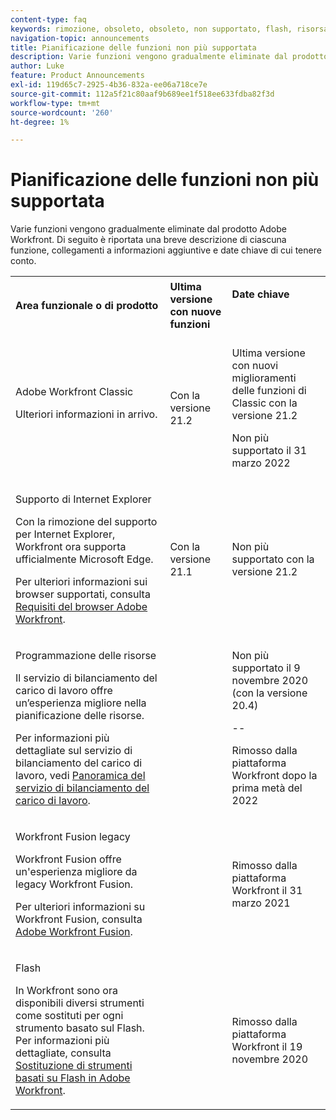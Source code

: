 ```yaml
---
content-type: faq
keywords: rimozione, obsoleto, obsoleto, non supportato, flash, risorsa, programmazione
navigation-topic: announcements
title: Pianificazione delle funzioni non più supportata
description: Varie funzioni vengono gradualmente eliminate dal prodotto Adobe Workfront. Di seguito è riportata una breve descrizione di ciascuna funzione, collegamenti a informazioni aggiuntive e date chiave di cui tenere conto.
author: Luke
feature: Product Announcements
exl-id: 119d65c7-2925-4b36-832a-ee06a718ce7e
source-git-commit: 112a5f21c80aaf9b689ee1f518ee633fdba82f3d
workflow-type: tm+mt
source-wordcount: '260'
ht-degree: 1%

---
```


# Pianificazione delle funzioni non più supportata

Varie funzioni vengono gradualmente eliminate dal prodotto Adobe Workfront. Di seguito è riportata una breve descrizione di ciascuna funzione, collegamenti a informazioni aggiuntive e date chiave di cui tenere conto.

<table style="table-layout:auto"> 
 <col> 
 <col data-mc-conditions=""> 
 <col> 
 <tbody> 
  <tr> 
   <td><b>Area funzionale o di prodotto</b></td> 
   <td><strong>Ultima versione con nuove funzioni</strong> </td> 
   <td> <p rowspan="2"><strong>Date chiave</strong> </p> <p rowspan="2"> </p> </td> 
  </tr> 
  <tr data-mc-conditions=""> 
   <td>Adobe Workfront Classic <p style="font-weight: normal;">Ulteriori informazioni in arrivo.</p> </td> 
   <td>Con la versione 21.2</td> 
   <td> <p>Ultima versione con nuovi miglioramenti delle funzioni di Classic con la versione 21.2</p> <p>Non più supportato il 31 marzo 2022</p> </td> 
  </tr> 
  <tr data-mc-conditions=""> 
   <td> <p>Supporto di Internet Explorer</p> <p>Con la rimozione del supporto per Internet Explorer, Workfront ora supporta ufficialmente Microsoft Edge. </p> <p>Per ulteriori informazioni sui browser supportati, consulta <a href="../../workfront-basics/workfront-browser-requirements.md" class="MCXref xref">Requisiti del browser Adobe Workfront</a>.</p> </td> 
   <td>Con la versione 21.1</td> 
   <td>Non più supportato con la versione 21.2</td> 
  </tr> 
  <tr> 
   <td> <p>Programmazione delle risorse</p> <p>Il servizio di bilanciamento del carico di lavoro offre un’esperienza migliore nella pianificazione delle risorse.</p> <p>Per informazioni più dettagliate sul servizio di bilanciamento del carico di lavoro, vedi <a href="../../resource-mgmt/workload-balancer/overview-workload-balancer.md">Panoramica del servizio di bilanciamento del carico di lavoro</a>.</p> </td> 
   <td> </td> 
   <td> <p>Non più supportato il 9 novembre 2020 (con la versione 20.4)</p> <p>--</p> <p>Rimosso dalla piattaforma Workfront dopo la prima metà del 2022</p> </td> 
  </tr> 
  <tr> 
   <td> <p>Workfront Fusion legacy</p> <p>Workfront Fusion offre un'esperienza migliore da legacy Workfront Fusion.</p> <p>Per ulteriori informazioni su Workfront Fusion, consulta <a href="../../workfront-fusion/workfront-fusion-2.md" class="MCXref xref">Adobe Workfront Fusion</a>.</p> </td> 
   <td> </td> 
   <td>Rimosso dalla piattaforma Workfront il 31 marzo 2021</td> 
  </tr> 
  <tr> 
   <td> <p>Flash</p> <p>In Workfront sono ora disponibili diversi strumenti come sostituti per ogni strumento basato sul Flash. Per informazioni più dettagliate, consulta <a href="../../product-announcements/announcements/announcement-archive/replace-flash-tools.md" class="MCXref xref">Sostituzione di strumenti basati su Flash in Adobe Workfront</a>.</p> </td> 
   <td> </td> 
   <td> <p> </p> <p>Rimosso dalla piattaforma Workfront il 19 novembre 2020</p> </td> 
  </tr> <!--
   <tr data-mc-conditions="QuicksilverOrClassic.Draft mode"> 
    <td> <p>Enhanced Authentication 1.0</p> <p>The method of migrating to the new Enhanced Authentication 2.0 depends on whether you are using Legacy Authentication or Enhanced Authentication 1.0. For more information, see <a href="../../administration-and-setup/manage-workfront/security/get-started-enhanced-authentication.md" class="MCXref xref">Enhanced Authentication overview</a>.</p> </td> 
    <td>&nbsp;</td> 
    <td>2021</td> 
   </tr>
  --> <!--
   <tr data-mc-conditions="QuicksilverOrClassic.Draft mode"> 
    <td> <p>Allowlist updates </p> <!--
      <p data-mc-conditions="QuicksilverOrClassic.Draft mode">Split</p>
     --> <!--
      <p data-mc-conditions="QuicksilverOrClassic.Draft mode">Email Service updated (MailGun)</p>
     --> </td>

</tr>

</tbody> 
</table>

